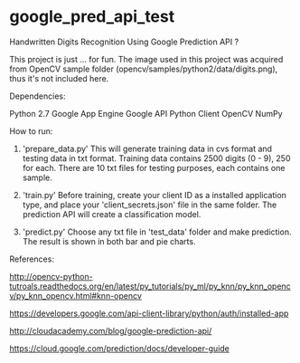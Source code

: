 # google_pred_api_test

Handwritten Digits Recognition Using Google Prediction API ?

This project is just ... for fun. 
The image used in this project was acquired from OpenCV sample folder (opencv/samples/python2/data/digits.png), thus it's not included here.


Dependencies:

Python 2.7
Google App Engine
Google API Python Client
OpenCV
NumPy

How to run:

1. 'prepare_data.py'
	This will generate training data in cvs format and testing data in txt format. 
	Training data contains 2500 digits (0 - 9), 250 for each. 
	There are 10 txt files for testing purposes, each contains one sample.

2. 'train.py'
	Before training, create your client ID as a installed application type, and place your 
	'client_secrets.json' file in the same folder.
	The prediction API will create a classification model. 

3. 'predict.py'
	Choose any txt file in 'test_data' folder and make prediction. The result is shown in both bar and pie charts.
	
References:

http://opencv-python-tutroals.readthedocs.org/en/latest/py_tutorials/py_ml/py_knn/py_knn_opencv/py_knn_opencv.html#knn-opencv

https://developers.google.com/api-client-library/python/auth/installed-app

http://cloudacademy.com/blog/google-prediction-api/

https://cloud.google.com/prediction/docs/developer-guide
